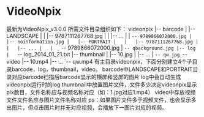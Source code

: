 VideoNpix
=========
  最新为VideoNpix_v3.0.0
  所需文件目录组织如下：
    videonpix
    |-- barcode
    |   |-- LANDSCAPE
    |   |   |-- 9787111267768.jpg
    |   |   |-- ...
    |   |   `-- 9789866072000.jpg
    |   |-- noinformation.jpg
    |   |-- PORTRAIT
    |   |   |-- 9787111267768.jpg
    |   |   |-- ...
    |   |   `-- 9789866072000.jpg
    |   `-- qbackground.jpg
    |-- log
    |   `-- log_2014_01_21.txt
    |-- thumbnail
    |   |-- 10.jpg
    |   |-- ...
    |   `-- qw.jpg
    `-- video
        |-- 10.mp4
        |-- ...
        `-- qw.mp4
  有主目录videonpix，下面分别建立4个子目录barcode，log，thumbnail，video。
    barcode中LANDSCAPE和PORTRAIT目录对应barcode扫描后barcode显示的横屏和竖屏的图片
    log中会自动生成videonpix运行时的log
    thumbnail中放置图片文件，文件多少决定videonpix显示pix数目，文件名称应与视频名称对应（如：1.jpg对应1.mp4）
    video中存放视频文件文件名应与图片文件名称对应
    ps：如果图片文件多于视频文件，也会显示多出图片，但点击图片时并无对应视频，会播放下一图片对应的视频。
